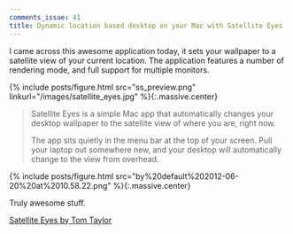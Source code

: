 ```yaml
---
comments_issue: 41
title: Dynamic location based desktop on your Mac with Satellite Eyes
---
```

I came across this awesome application today, it sets your wallpaper to a satellite view of your current location. The application features a number of rendering mode, and full support for multiple monitors.

<!-- more -->

{% include posts/figure.html src="ss_preview.png" linkurl="/images/satellite_eyes.jpg" %}{:.massive.center}

> Satellite Eyes is a simple Mac app that automatically changes your desktop wallpaper to the satellite view of where you are, right now.
>
>The app sits quietly in the menu bar at the top of your screen. Pull your laptop out somewhere new, and your desktop will automatically change to the view from overhead.

{% include posts/figure.html src="by%20default%202012-06-20%20at%2010.58.22.png" %}{:.massive.center}

Truly awesome stuff.

[Satellite Eyes by Tom Taylor](http://satelliteeyes.tomtaylor.co.uk/)
